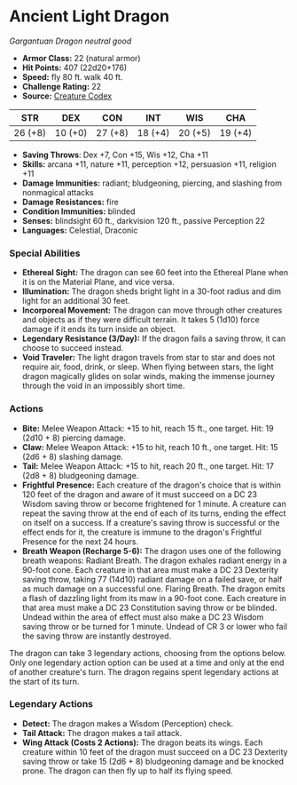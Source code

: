 # Ancient Light Dragon

*Gargantuan* *Dragon* *neutral good*

- **Armor Class:** 22 (natural armor)
- **Hit Points:** 407 (22d20+176)
- **Speed:** fly 80 ft. walk 40 ft.
- **Challenge Rating:** 22
- **Source:** [Creature Codex](https://koboldpress.com/kpstore/product/creature-codex-for-5th-edition-dnd/)

| STR | DEX | CON | INT | WIS | CHA |
| --- | --- | --- | --- | --- | --- |
| 26 (+8) | 10 (+0) | 27 (+8) | 18 (+4) | 20 (+5) | 19 (+4) |

- **Saving Throws**: Dex +7, Con +15, Wis +12, Cha +11
- **Skills:** arcana +11, nature +11, perception +12, persuasion +11, religion +11
- **Damage Immunities:** radiant; bludgeoning, piercing, and slashing from nonmagical attacks
- **Damage Resistances:** fire
- **Condition Immunities:** blinded
- **Senses:** blindsight 60 ft., darkvision 120 ft., passive Perception 22
- **Languages:** Celestial, Draconic
### Special Abilities
- **Ethereal Sight:** The dragon can see 60 feet into the Ethereal Plane when it is on the Material Plane, and vice versa.
- **Illumination:** The dragon sheds bright light in a 30-foot radius and dim light for an additional 30 feet.
- **Incorporeal Movement:** The dragon can move through other creatures and objects as if they were difficult terrain. It takes 5 (1d10) force damage if it ends its turn inside an object.
- **Legendary Resistance (3/Day):** If the dragon fails a saving throw, it can choose to succeed instead.
- **Void Traveler:** The light dragon travels from star to star and does not require air, food, drink, or sleep. When flying between stars, the light dragon magically glides on solar winds, making the immense journey through the void in an impossibly short time.
### Actions
- **Bite:** Melee Weapon Attack: +15 to hit, reach 15 ft., one target. Hit: 19 (2d10 + 8) piercing damage.
- **Claw:** Melee Weapon Attack: +15 to hit, reach 10 ft., one target. Hit: 15 (2d6 + 8) slashing damage.
- **Tail:** Melee Weapon Attack: +15 to hit, reach 20 ft., one target. Hit: 17 (2d8 + 8) bludgeoning damage.
- **Frightful Presence:** Each creature of the dragon's choice that is within 120 feet of the dragon and aware of it must succeed on a DC 23 Wisdom saving throw or become frightened for 1 minute. A creature can repeat the saving throw at the end of each of its turns, ending the effect on itself on a success. If a creature's saving throw is successful or the effect ends for it, the creature is immune to the dragon's Frightful Presence for the next 24 hours.
- **Breath Weapon (Recharge 5-6):** The dragon uses one of the following breath weapons:
Radiant Breath. The dragon exhales radiant energy in a 90-foot cone. Each creature in that area must make a DC 23 Dexterity saving throw, taking 77 (14d10) radiant damage on a failed save, or half as much damage on a successful one.
Flaring Breath. The dragon emits a flash of dazzling light from its maw in a 90-foot cone. Each creature in that area must make a DC 23 Constitution saving throw or be blinded. Undead within the area of effect must also make a DC 23 Wisdom saving throw or be turned for 1 minute. Undead of CR 3 or lower who fail the saving throw are instantly destroyed.

The dragon can take 3 legendary actions, choosing from the options below. Only one legendary action option can be used at a time and only at the end of another creature's turn. The dragon regains spent legendary actions at the start of its turn.
### Legendary Actions
- **Detect:** The dragon makes a Wisdom (Perception) check.
- **Tail Attack:** The dragon makes a tail attack.
- **Wing Attack (Costs 2 Actions):** The dragon beats its wings. Each creature within 10 feet of the dragon must succeed on a DC 23 Dexterity saving throw or take 15 (2d6 + 8) bludgeoning damage and be knocked prone. The dragon can then fly up to half its flying speed.
